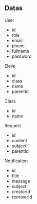 ## Datas

User
  - id
  - role
  - email
  - phone
  - fullname
  - password

Eleve
  - id
  - class
  - name
  - parentId

Class
  - id
  - name

Request
 - id
 - content
 - subject
 - parentId

Notification
 - id
 - title
 - message
 - subject
 - creatorId
 - receiverId